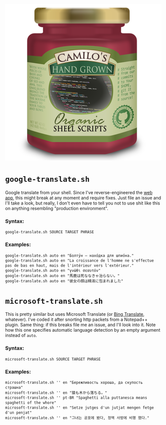 <p align=center><img src=logo.png /></p>

# `google-translate.sh`

Google translate from your shell. Since I've reverse-engineered the [web app][1], this might break at any moment and require fixes. Just file an issue and I'll take a look, but really, I don't even have to tell you not to use shit like this on anything resembling "production environment".

### Syntax:

    google-translate.sh SOURCE TARGET PHRASE

### Examples:

    google-translate.sh auto en "Болту́н — нахо́дка для шпио́на."
    google-translate.sh auto en "La croissance de l'homme ne s'effectue pas de bas en haut, mais de l'intérieur vers l'extérieur."
    google-translate.sh auto en "γνῶθι σεαυτόν"
    google-translate.sh auto en "馬鹿は死ななきゃ治らない。"
    google-translate.sh auto en "彼女の顔は精液に包まれました"

# `microsoft-translate.sh`

This is pretty similar but uses Microsoft Translate (or [Bing Translate][2], whatever). I've coded it after snorting http packets from a Notepad++ plugin. Same thing: if this breaks file me an issue, and I'll look into it. Note how this one specifies automatic language detection by an empty argument instead of `auto`.

### Syntax:

    microsoft-translate.sh SOURCE TARGET PHRASE

### Examples:

    microsoft-translate.sh '' en "Бережливость хороша, да скупость страшна"
    microsoft-translate.sh '' en "猿も木から落ちる。"
    microsoft-translate.sh '' pt-BR "Spaghetti alla puttanesca means spaghetti of the whore"
    microsoft-translate.sh '' en "Setze jutges d'un jutjat mengen fetge d'un penjat"
    microsoft-translate.sh '' en "그녀는 공포에 봤다, 정액 사방에 비행 했다."

[1]: https://translate.google.com/
[2]: http://www.bing.com/translator/
